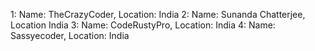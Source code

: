 1: Name: TheCrazyCoder, Location: India
2: Name: Sunanda Chatterjee, Location India
3: Name: CodeRustyPro, Location: India
4: Name: Sassyecoder, Location: India

